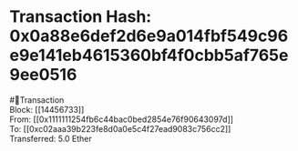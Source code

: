 
Transaction Hash: 0x0a88e6def2d6e9a014fbf549c96e9e141eb4615360bf4f0cbb5af765e9ee0516
====================================================================================
  
#💸Transaction  
Block: [[14456733]]  
From: [[0x1111111254fb6c44bac0bed2854e76f90643097d]]  
To: [[0xc02aaa39b223fe8d0a0e5c4f27ead9083c756cc2]]  
Transferred: 5.0 Ether